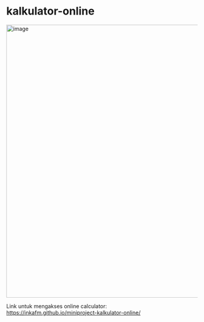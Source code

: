 # kalkulator-online
<img width="1365" height="720" alt="image" src="https://github.com/user-attachments/assets/052b62eb-17ba-4e49-a646-96d832e1eb32" />

Link untuk mengakses online calculator: https://inkafm.github.io/miniproject-kalkulator-online/
